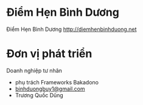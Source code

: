 # Điểm Hẹn Bình Dương
Điểm Hẹn Bình Dương http://diemhenbinhduong.net

# Đơn vị phát triển

Doanh nghiệp tư nhân 
- phụ trách Frameworks Bakadono
- binhduongbuy1@gmail.com
- Trương Quốc Dũng